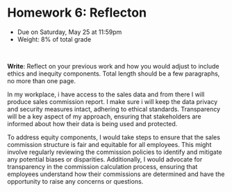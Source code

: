 # Homework 6: Reflecton

- Due on Saturday, May 25 at 11:59pm
- Weight: 8% of total grade

<br>

**Write**: Reflect on your previous work and how you would adjust to include ethics and inequity components. Total length should be a few paragraphs, no more than one page.

In my workplace, i have access to the sales data and from there I will produce sales commission report. I make sure i will keep the data privacy and security measures intact, adhering to ethical standards. Transparency will be a key aspect of my approach, ensuring that stakeholders are informed about how their data is being used and protected.

To address equity components, I would take steps to ensure that the sales commission structure is fair and equitable for all employees. This might involve regularly reviewing the commission policies to identify and mitigate any potential biases or disparities. Additionally, I would advocate for transparency in the commission calculation process, ensuring that employees understand how their commissions are determined and have the opportunity to raise any concerns or questions.
